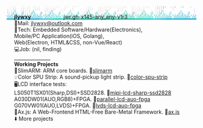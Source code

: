 <img src="jwr-banner-gh.png" style="background:none; border:none; box-shadow:none; margin:-20px;"></img>
<b>jlywxy</b>                      jwr.gh-x145-any_any-v1r3<br>
📧Mail: jlywxy@outlook.com<br>
🔨Tech: Embedded Software/Hardware(Electronics), <br>
        Mobile/PC Application(iOS, Golang), <br>
        Web(Electron, HTML&CSS, non-Vue/React)<br>
💻Job: (nil, finding)<br>
_______________<br>
<b>Working Projects</b><br>
🌰SlimARM: ARM core boards. 🔗<a href="//github.com/jlywxy/slimarm">slimarm</a><br>
💡Color SPU Strip: A sound-pickup light strip. 🔗<a href="//github.com/jlywxy/color-spu-strip">color-spu-strip</a><br>
🖥LCD interface tests:<br>
LS050T1SX01(Sharp,DSI)+SSD2828. 🔗<a href="//github.com/jlywxy/mipi-lcd-sharp-ssd2828">mipi-lcd-sharp-ssd2828</a><br>
A030DW01(AUO,RGB8)+FPGA. 🔗<a href="//github.com/jlywxy/parallel-lcd-auo-fpga">parallel-lcd-auo-fpga</a><br>
G070VW01(AUO,LVDS)+FPGA. 🔗<a href="//github.com/jlywxy/lvds-lcd-auo-fpga">lvds-lcd-auo-fpga</a><br>
📝Ax.js: A Web-Frontend HTML-Free Bare-Metal Framework. 🔗<a href="//github.com/jlywxy/ax.js">ax.js</a><br>
⬇️ More projects
